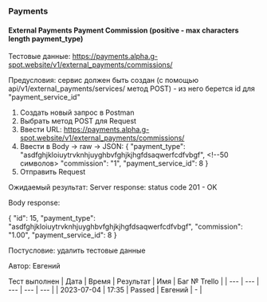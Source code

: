 ### Payments
#### External Payments Payment Commission (positive - max characters length payment_type)

Тестовые данные: https://payments.alpha.g-spot.website/v1/external_payments/commissions/


Предусловия: сервис должен быть создан (с помощью api/v1/external_payments/services/ метод POST) - из него берется id для "payment_service_id"


1. Создать новый запрос в Postman
2. Выбрать метод POST для Request
3. Ввести URL: https://payments.alpha.g-spot.website/v1/external_payments/commissions/
4. Ввести в Body -> raw -> JSON:
{
  "payment_type": "asdfghjkloiuytrvknhjuyghbvfghjkjhgfdsaqwerfcdfvbgf", <!--50 символов>
  "commission": "1",
  "payment_service_id": 8
}
5. Отправить Request

Ожидаемый результат: Server response: status code 201 - OK

Body response:

{
    "id": 15,
    "payment_type": "asdfghjkloiuytrvknhjuyghbvfghjkjhgfdsaqwerfcdfvbgf",
    "commission": "1.00",
    "payment_service_id": 8
}


Постусловие: удалить тестовые данные

Автор: Евгений

Тест выполнен
| Дата | Время | Результат | Имя | Баг № Trello |
| --- | --- | --- | --- | --- |
| 2023-07-04 | 17:35 | Passed | Евгений | - | 